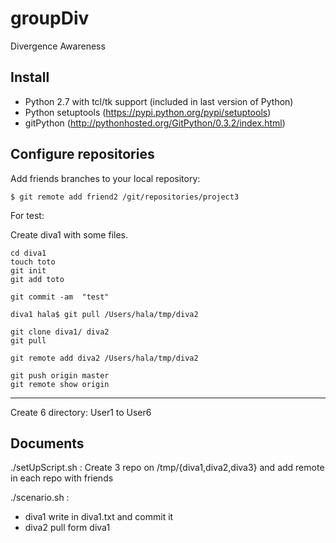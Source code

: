 groupDiv
========

Divergence Awareness

Install
-------

- Python 2.7 with tcl/tk support (included in last version of Python)
- Python setuptools (https://pypi.python.org/pypi/setuptools)
- gitPython (http://pythonhosted.org/GitPython/0.3.2/index.html)


Configure repositories
----------------------

Add friends branches to your local repository:
```
$ git remote add friend2 /git/repositories/project3
```

For test:

Create diva1 with some files.
```
cd diva1
touch toto
git init
git add toto

git commit -am  "test"

diva1 hala$ git pull /Users/hala/tmp/diva2

git clone diva1/ diva2
git pull

git remote add diva2 /Users/hala/tmp/diva2

git push origin master
git remote show origin
```


--------
Create 6 directory:
User1 to User6


Documents
---------

./setUpScript.sh :
Create 3 repo on /tmp/{diva1,diva2,diva3}
and add remote in each repo with friends

./scenario.sh :
- diva1 write in diva1.txt and commit it
- diva2 pull form diva1

